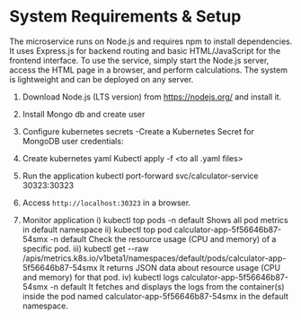 # System Requirements & Setup

The microservice runs on Node.js and requires npm to install dependencies. It uses Express.js for backend routing and basic HTML/JavaScript for the frontend interface. To use the service, simply start the Node.js server, access the HTML page in a browser, and perform calculations. The system is lightweight and can be deployed on any server.

1) Download Node.js (LTS version) from https://nodejs.org/ and install it.

2) Install Mongo db and create user

3) Configure kubernetes secrets
   -Create a Kubernetes Secret for MongoDB user credentials:
   
4) Create kubernetes yaml
   Kubectl apply -f <to all .yaml files>

5) Run the application
   kubectl port-forward svc/calculator-service 30323:30323
   
6) Access `http://localhost:30323` in a browser.
7) Monitor application
   i) kubectl top pods -n default
   Shows all pod metrics in default namespace
   ii) kubectl top pod calculator-app-5f56646b87-54smx -n default
   Check the resource usage (CPU and memory) of a specific pod.
   iii) kubectl get --raw /apis/metrics.k8s.io/v1beta1/namespaces/default/pods/calculator-app-5f56646b87-54smx
   It returns JSON data about resource usage (CPU and memory) for that pod.
   iv) kubectl logs calculator-app-5f56646b87-54smx -n default
   It fetches and displays the logs from the container(s) inside the pod named calculator-app-5f56646b87-54smx in the default namespace. 


